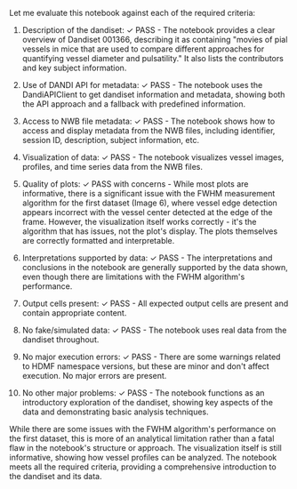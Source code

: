 Let me evaluate this notebook against each of the required criteria:

1. Description of the dandiset: ✓ PASS - The notebook provides a clear overview of Dandiset 001366, describing it as containing "movies of pial vessels in mice that are used to compare different approaches for quantifying vessel diameter and pulsatility." It also lists the contributors and key subject information.

2. Use of DANDI API for metadata: ✓ PASS - The notebook uses the DandiAPIClient to get dandiset information and metadata, showing both the API approach and a fallback with predefined information.

3. Access to NWB file metadata: ✓ PASS - The notebook shows how to access and display metadata from the NWB files, including identifier, session ID, description, subject information, etc.

4. Visualization of data: ✓ PASS - The notebook visualizes vessel images, profiles, and time series data from the NWB files.

5. Quality of plots: ✓ PASS with concerns - While most plots are informative, there is a significant issue with the FWHM measurement algorithm for the first dataset (Image 6), where vessel edge detection appears incorrect with the vessel center detected at the edge of the frame. However, the visualization itself works correctly - it's the algorithm that has issues, not the plot's display. The plots themselves are correctly formatted and interpretable.

6. Interpretations supported by data: ✓ PASS - The interpretations and conclusions in the notebook are generally supported by the data shown, even though there are limitations with the FWHM algorithm's performance.

7. Output cells present: ✓ PASS - All expected output cells are present and contain appropriate content.

8. No fake/simulated data: ✓ PASS - The notebook uses real data from the dandiset throughout.

9. No major execution errors: ✓ PASS - There are some warnings related to HDMF namespace versions, but these are minor and don't affect execution. No major errors are present.

10. No other major problems: ✓ PASS - The notebook functions as an introductory exploration of the dandiset, showing key aspects of the data and demonstrating basic analysis techniques.

While there are some issues with the FWHM algorithm's performance on the first dataset, this is more of an analytical limitation rather than a fatal flaw in the notebook's structure or approach. The visualization itself is still informative, showing how vessel profiles can be analyzed. The notebook meets all the required criteria, providing a comprehensive introduction to the dandiset and its data.